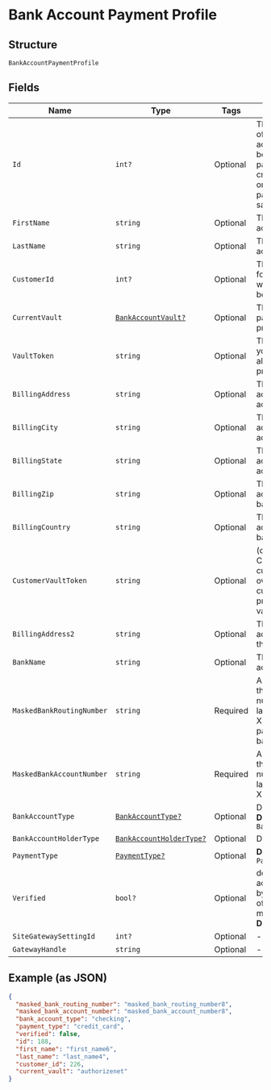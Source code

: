 
# Bank Account Payment Profile

## Structure

`BankAccountPaymentProfile`

## Fields

| Name | Type | Tags | Description |
|  --- | --- | --- | --- |
| `Id` | `int?` | Optional | The Chargify-assigned ID of the stored bank account. This value can be used as an input to payment_profile_id when creating a subscription, in order to re-use a stored payment profile for the same customer |
| `FirstName` | `string` | Optional | The first name of the bank account holder |
| `LastName` | `string` | Optional | The last name of the bank account holder |
| `CustomerId` | `int?` | Optional | The Chargify-assigned id for the customer record to which the bank account belongs |
| `CurrentVault` | [`BankAccountVault?`](../../doc/models/bank-account-vault.md) | Optional | The vault that stores the payment profile with the provided vault_token. |
| `VaultToken` | `string` | Optional | The “token” provided by your vault storage for an already stored payment profile |
| `BillingAddress` | `string` | Optional | The current billing street address for the bank account |
| `BillingCity` | `string` | Optional | The current billing address city for the bank account |
| `BillingState` | `string` | Optional | The current billing address state for the bank account |
| `BillingZip` | `string` | Optional | The current billing address zip code for the bank account |
| `BillingCountry` | `string` | Optional | The current billing address country for the bank account |
| `CustomerVaultToken` | `string` | Optional | (only for Authorize.Net CIM storage): the customerProfileId for the owner of the customerPaymentProfileId provided as the vault_token. |
| `BillingAddress2` | `string` | Optional | The current billing street address, second line, for the bank account |
| `BankName` | `string` | Optional | The bank where the account resides |
| `MaskedBankRoutingNumber` | `string` | Required | A string representation of the stored bank routing number with all but the last 4 digits marked with X’s (i.e. ‘XXXXXXX1111’). payment_type will be bank_account |
| `MaskedBankAccountNumber` | `string` | Required | A string representation of the stored bank account number with all but the last 4 digits marked with X’s (i.e. ‘XXXXXXX1111’) |
| `BankAccountType` | [`BankAccountType?`](../../doc/models/bank-account-type.md) | Optional | Defaults to checking<br>**Default**: `BankAccountType.checking` |
| `BankAccountHolderType` | [`BankAccountHolderType?`](../../doc/models/bank-account-holder-type.md) | Optional | Defaults to personal |
| `PaymentType` | [`PaymentType?`](../../doc/models/payment-type.md) | Optional | **Default**: `PaymentType.credit_card` |
| `Verified` | `bool?` | Optional | denotes whether a bank account has been verified by providing the amounts of two small deposits made into the account<br>**Default**: `false` |
| `SiteGatewaySettingId` | `int?` | Optional | - |
| `GatewayHandle` | `string` | Optional | - |

## Example (as JSON)

```json
{
  "masked_bank_routing_number": "masked_bank_routing_number8",
  "masked_bank_account_number": "masked_bank_account_number8",
  "bank_account_type": "checking",
  "payment_type": "credit_card",
  "verified": false,
  "id": 188,
  "first_name": "first_name6",
  "last_name": "last_name4",
  "customer_id": 226,
  "current_vault": "authorizenet"
}
```

